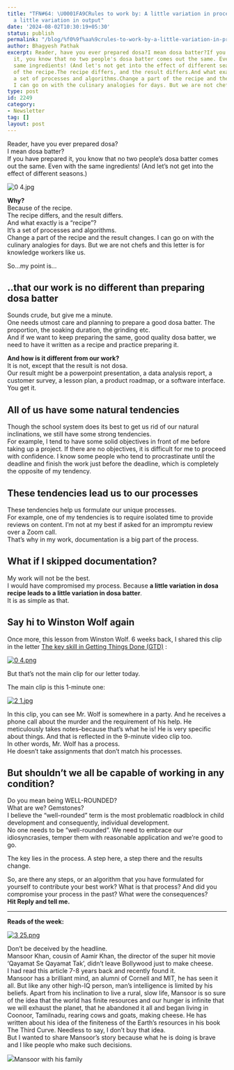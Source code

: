 ```yaml
---
title: "TFN#64: \U0001FA9CRules to work by: A little variation in process leads to
  a little variation in output"
date: '2024-08-02T10:30:19+05:30'
status: publish
permalink: "/blog/%f0%9f%aa%9crules-to-work-by-a-little-variation-in-process-leads-to-a-little-variation-in-output"
author: Bhagyesh Pathak
excerpt: Reader, have you ever prepared dosa?I mean dosa batter?If you have prepared
  it, you know that no two people's dosa batter comes out the same. Even with the
  same ingredients! (And let's not get into the effect of different seasons.) Why?Because
  of the recipe.The recipe differs, and the result differs.And what exactly is a "recipe"?It's
  a set of processes and algorithms.Change a part of the recipe and the result changes.
  I can go on with the culinary analogies for days. But we are not chefs and...
type: post
id: 2249
category:
- Newsletter
tag: []
layout: post
---
```


Reader, have you ever prepared dosa?  
I mean dosa batter?  
If you have prepared it, you know that no two people’s dosa batter comes out the same. Even with the same ingredients! (And let’s not get into the effect of different seasons.)

![0 4.jpg](https://embed.filekitcdn.com/e/tkwVjiL2WnM6sb9P2ZThes/8Tv3VbQwbGrMjFgVHHpojc)

**Why?**​  
Because of the recipe.  
The recipe differs, and the result differs.  
And what exactly is a “recipe”?  
It’s a set of processes and algorithms.  
Change a part of the recipe and the result changes. I can go on with the culinary analogies for days. But we are not chefs and this letter is for knowledge workers like us.

So…my point is…

..that our work is no different than preparing dosa batter
----------------------------------------------------------

Sounds crude, but give me a minute.  
One needs utmost care and planning to prepare a good dosa batter. The proportion, the soaking duration, the grinding etc.  
And if we want to keep preparing the same, good quality dosa batter, we need to have it written as a recipe and practice preparing it.

**And how is it different from our work?**​  
It is not, except that the result is not dosa.  
Our result might be a powerpoint presentation, a data analysis report, a customer survey, a lesson plan, a product roadmap, or a software interface. You get it.

All of us have some natural tendencies
--------------------------------------

Though the school system does its best to get us rid of our natural inclinations, we still have some strong tendencies.  
For example, I tend to have some solid objectives in front of me before taking up a project. If there are no objectives, it is difficult for me to proceed with confidence. I know some people who tend to procrastinate until the deadline and finish the work just before the deadline, which is completely the opposite of my tendency.

These tendencies lead us to our processes
-----------------------------------------

These tendencies help us formulate our unique processes.  
For example, one of my tendencies is to require isolated time to provide reviews on content. I’m not at my best if asked for an impromptu review over a Zoom call.  
That’s why in my work, documentation is a big part of the process.

What if I skipped documentation?
--------------------------------

My work will not be the best.  
I would have compromised my process. Because **a little variation in dosa recipe leads to a little variation in dosa batter**.  
It is as simple as that.

Say hi to Winston Wolf again
----------------------------

Once more, this lesson from Winston Wolf. 6 weeks back, I shared this clip in the letter [The key skill in Getting Things Done (GTD)](https://bhagyeshpathak.com/blog/%f0%9f%aa%9cthe-key-skill-in-getting-things-done-gtd/) :

[![0 4.png](https://embed.filekitcdn.com/e/tkwVjiL2WnM6sb9P2ZThes/vhBFgch7ESs6J6Ar151ngy)](https://www.youtube.com/watch?v=yOZB6mNqhuA)

But that’s not the main clip for our letter today.

The main clip is this 1-minute one:

[![2 1.jpg](https://embed.filekitcdn.com/e/tkwVjiL2WnM6sb9P2ZThes/xvqbh4kuou76aDgma3SwyX)](https://www.youtube.com/watch?v=8B1p1zPFo7w)

In this clip, you can see Mr. Wolf is somewhere in a party. And he receives a phone call about the murder and the requirement of his help. He meticulously takes notes–because that’s what he is! He is very specific about things. And that is reflected in the 9-minute video clip too.  
In other words, Mr. Wolf has a process.  
He doesn’t take assignments that don’t match his processes.

But shouldn’t we all be capable of working in any condition?
------------------------------------------------------------

Do you mean being WELL-ROUNDED?  
What are we? Gemstones?  
I believe the “well-rounded” term is the most problematic roadblock in child development and consequently, individual development.  
No one needs to be “well-rounded”. We need to embrace our idiosyncrasies, temper them with reasonable application and we’re good to go.

The key lies in the process. A step here, a step there and the results change.

So, are there any steps, or an algorithm that you have formulated for yourself to contribute your best work? What is that process? And did you compromise your process in the past? What were the consequences?  
​**Hit Reply and tell me.**

---

**Reads of the week:**

[![3 25.png](https://embed.filekitcdn.com/e/tkwVjiL2WnM6sb9P2ZThes/8tQsreon7sSKzb7ZAz8wNx)](https://yourstory.com/2015/10/mansoor-khan)

Don’t be deceived by the headline.  
Mansoor Khan, cousin of Aamir Khan, the director of the super hit movie ‘Qayamat Se Qayamat Tak’, didn’t leave Bollywood just to make cheese.  
I had read this article 7-8 years back and recently found it.  
Mansoor has a brilliant mind, an alumni of Cornell and MIT, he has seen it all. But like any other high-IQ person, man’s intelligence is limited by his beliefs. Apart from his inclination to live a rural, slow life, Mansoor is so sure of the idea that the world has finite resources and our hunger is infinite that we will exhaust the planet, that he abandoned it all and began living in Coonoor, Tamilnadu, rearing cows and goats, making cheese. He has written about his idea of the finiteness of the Earth’s resources in his book The Third Curve. Needless to say, I don’t buy that idea.  
But I wanted to share Mansoor’s story because what he is doing is brave and I like people who make such decisions.

![](https://embed.filekitcdn.com/e/tkwVjiL2WnM6sb9P2ZThes/8F4MzJvuNnPb2ELfdD61Mj)Mansoor with his family